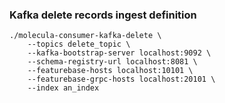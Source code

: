 ### Kafka delete records ingest definition

```
./molecula-consumer-kafka-delete \
    --topics delete_topic \
    --kafka-bootstrap-server localhost:9092 \
    --schema-registry-url localhost:8081 \
    --featurebase-hosts localhost:10101 \
    --featurebase-grpc-hosts localhost:20101 \
    --index an_index
```
